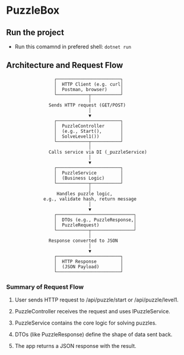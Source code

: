 # PuzzleBox

## Run the project 

- Run this comamnd in prefered shell: ```dotnet run```

## Architecture and Request Flow

                      ┌────────────────────────┐
                      │  HTTP Client (e.g. curl│
                      │  Postman, browser)     │
                      └────────────┬───────────┘
                                   │
                    Sends HTTP request (GET/POST)
                                   │
                                   ▼
                      ┌────────────────────────┐
                      │  PuzzleController      │
                      │  (e.g., Start(),       │
                      │  SolveLevel1())        │
                      └────────────┬───────────┘
                                   │
                    Calls service via DI (_puzzleService)
                                   │
                                   ▼
                      ┌────────────────────────┐
                      │  PuzzleService         │
                      │  (Business Logic)      │
                      └────────────┬───────────┘
                                   │
                       Handles puzzle logic,
                  e.g., validate hash, return message
                                   │
                                   ▼
                      ┌─────────────────────────────┐
                      │  DTOs (e.g., PuzzleResponse,│
                      │  PuzzleRequest)             │
                      └────────────┬────────────────┘
                                   │
                    Response converted to JSON
                                   │
                                   ▼
                      ┌────────────────────────┐
                      │  HTTP Response         │
                      │  (JSON Payload)        │
                      └────────────────────────┘
### Summary of Request Flow
1. User sends HTTP request to /api/puzzle/start or /api/puzzle/level1.

1. PuzzleController receives the request and uses IPuzzleService.

1. PuzzleService contains the core logic for solving puzzles.

1. DTOs (like PuzzleResponse) define the shape of data sent back.

1. The app returns a JSON response with the result.